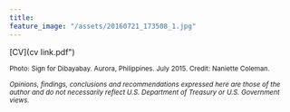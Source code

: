 ```yaml
---
title:
feature_image: "/assets/20160721_173508_1.jpg"
---
```



[CV](cv link.pdf")

<small>Photo: Sign for Dibayabay. Aurora, Philippines. July 2015. Credit: Naniette Coleman.</small>


<small><i>Opinions, findings, conclusions and recommendations expressed here are those of the author and do not necessarily reflect U.S. Department of Treasury or U.S. Government views.</i></small>
